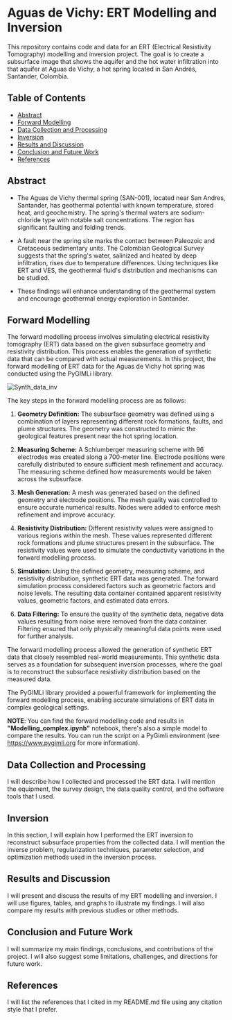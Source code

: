 # Aguas de Vichy: ERT Modelling and Inversion

This repository contains code and data for an ERT (Electrical Resistivity Tomography) modelling and inversion project. The goal is to create a subsurface image that shows the aquifer and the hot water infiltration into that aquifer at Aguas de Vichy, a hot spring located in San Andrés, Santander, Colombia.

## Table of Contents

- [Abstract](#abstract)
- [Forward Modelling](#forward-modelling)
- [Data Collection and Processing](#data-collection-and-processing)
- [Inversion](#inversion)
- [Results and Discussion](#results-and-discussion)
- [Conclusion and Future Work](#conclusion-and-future-work)
- [References](#references)

## Abstract

- The Aguas de Vichy thermal spring (SAN-001), located near San Andres, Santander, has geothermal potential with known temperature, stored heat, and geochemistry. The spring's thermal waters are sodium-chloride type with notable salt concentrations. The region has significant faulting and folding trends.

- A fault near the spring site marks the contact between Paleozoic and Cretaceous sedimentary units. The Colombian Geological Survey suggests that the spring's water, salinized and heated by deep infiltration, rises due to temperature differences. Using techniques like ERT and VES, the geothermal fluid's distribution and mechanisms can be studied. 

- These findings will enhance understanding of the geothermal system and encourage geothermal energy exploration in Santander.

## Forward Modelling

The forward modelling process involves simulating electrical resistivity tomography (ERT) data based on the given subsurface geometry and resistivity distribution. This process enables the generation of synthetic data that can be compared with actual measurements. In this project, the forward modelling of ERT data for the Aguas de Vichy hot spring was conducted using the PyGIMLi library.

![Synth_data_inv](https://github.com/jcmefra/Aguas_Vichy/assets/64992303/0bd8afd8-7380-48ae-b9e7-02498b9c5d68)

The key steps in the forward modelling process are as follows:

1. **Geometry Definition:** The subsurface geometry was defined using a combination of layers representing different rock formations, faults, and plume structures. The geometry was constructed to mimic the geological features present near the hot spring location.

2. **Measuring Scheme:** A Schlumberger measuring scheme with 96 electrodes was created along a 700-meter line. Electrode positions were carefully distributed to ensure sufficient mesh refinement and accuracy. The measuring scheme defined how measurements would be taken across the subsurface.

3. **Mesh Generation:** A mesh was generated based on the defined geometry and electrode positions. The mesh quality was controlled to ensure accurate numerical results. Nodes were added to enforce mesh refinement and improve accuracy.

4. **Resistivity Distribution:** Different resistivity values were assigned to various regions within the mesh. These values represented different rock formations and plume structures present in the subsurface. The resistivity values were used to simulate the conductivity variations in the forward modelling process.

5. **Simulation:** Using the defined geometry, measuring scheme, and resistivity distribution, synthetic ERT data was generated. The forward simulation process considered factors such as geometric factors and noise levels. The resulting data container contained apparent resistivity values, geometric factors, and estimated data errors.

6. **Data Filtering:** To ensure the quality of the synthetic data, negative data values resulting from noise were removed from the data container. Filtering ensured that only physically meaningful data points were used for further analysis.

The forward modelling process allowed the generation of synthetic ERT data that closely resembled real-world measurements. This synthetic data serves as a foundation for subsequent inversion processes, where the goal is to reconstruct the subsurface resistivity distribution based on the measured data.

The PyGIMLi library provided a powerful framework for implementing the forward modelling process, enabling accurate simulations of ERT data in complex geological settings.

**NOTE**: You can find the forward modelling code and results in **"Modelling_complex.ipynb"** notebook, there's also a simple model to compare the results. You can run the script on a PyGimli environment (see https://www.pygimli.org for more information).

## Data Collection and Processing

I will describe how I collected and processed the ERT data. I will mention the equipment, the survey design, the data quality control, and the software tools that I used.

## Inversion

In this section, I will explain how I performed the ERT inversion to reconstruct subsurface properties from the collected data. I will mention the inverse problem, regularization techniques, parameter selection, and optimization methods used in the inversion process.

## Results and Discussion

I will present and discuss the results of my ERT modelling and inversion. I will use figures, tables, and graphs to illustrate my findings. I will also compare my results with previous studies or other methods.

## Conclusion and Future Work

I will summarize my main findings, conclusions, and contributions of the project. I will also suggest some limitations, challenges, and directions for future work.

## References

I will list the references that I cited in my README.md file using any citation style that I prefer.

